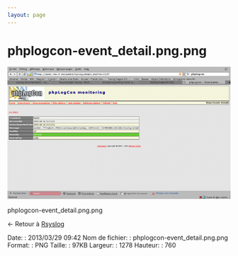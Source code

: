 ```yaml
---
layout: page
---
```


phplogcon-event\_detail.png.png
===============================

[![phplogcon-event\_detail.png.png](../assets/media/phplogcon-event_detail.png.png@cache=&w=899&h=535 "phplogcon-event_detail.png.png")](../assets/media/phplogcon-event_detail.png.png@cache= "Afficher le fichier original")

phplogcon-event\_detail.png.png

← Retour à
[Rsyslog](../nagios/integration/rsyslog.html "nagios:integration:rsyslog")

Date:
:   2013/03/29 09:42
Nom de fichier:
:   phplogcon-event\_detail.png.png
Format:
:   PNG
Taille:
:   97KB
Largeur:
:   1278
Hauteur:
:   760

